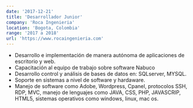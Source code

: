 ```yaml
---
date: '2017-12-21'
title: 'Desarrollador Junior'
company: 'Roca Ingenieria'
location: 'Bogota, Colombia'
range: '2017 a 2018'
url: 'https://www.rocaingenieria.com'
---
```


- Desarrollo e implementación de manera autónoma de aplicaciones de escritorio y web.
- Capacitación al equipo de trabajo sobre software Nabuco
- Desarrollo control y análisis de bases de datos en: SQLserver, MYSQL. 
- Soporte en sistemas a nivel de software y hardaware.
- Manejo de software como Adobe, Wordpress, Cpanel, protocolos SSH, RDP, MVC, manejo de lenguajes como JAVA, CSS, PHP, JAVASCRIP, HTML5, sistemas operativos como windows, linux, mac os.

